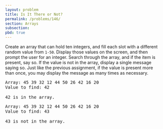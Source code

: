 ```yaml
---
layout: problem
title: Is It There or Not?
permalink: /problems/146/
section: Arrays
subsection:
pbd: true
---
```

Create an array that can hold ten integers, 
and fill each slot with a different random value from `1-50`. 
Display those values on the screen, and then prompt the user for an integer. 
Search through the array, and if the item is present, say so. 
If the value is not in the array, display a single message saying so. 
Just like the previous assignment, if the value is present more than once, 
you may display the message as many times as necessary.

<pre class="terminal">
Array: 45 39 32 12 44 50 26 42 16 20
Value to find: <kbd>42</kbd>

42 is in the array.
</pre>
 
<pre class="terminal">
Array: 45 39 32 12 44 50 26 42 16 20
Value to find: <kbd>43</kbd>

43 is not in the array.
</pre>
